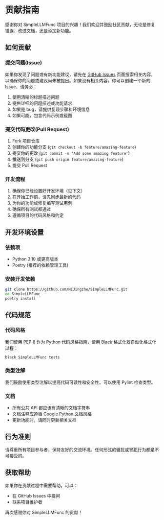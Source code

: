 # 贡献指南

感谢你对 SimpleLLMFunc 项目的兴趣！我们欢迎并鼓励社区贡献，无论是修复错误、改进文档，还是添加新功能。

## 如何贡献

### 提交问题(Issue)

如果你发现了问题或有新功能建议，请先在 [GitHub Issues](https://github.com/NiJingzhe/SimpleLLMFunc/issues) 页面搜索相关内容，以确保你的问题或建议尚未被提出。如果没有相关内容，你可以创建一个新的 Issue，请务必：

1. 使用清晰的标题描述问题
2. 提供详细的问题描述或功能请求
3. 如果是 bug，请提供复现步骤和环境信息
4. 如果可能，包含代码示例或截图

### 提交代码更改(Pull Request)

1. Fork 项目仓库
2. 创建你的功能分支 (`git checkout -b feature/amazing-feature`)
3. 提交你的更改 (`git commit -m 'Add some amazing feature'`)
4. 推送到分支 (`git push origin feature/amazing-feature`)
5. 提交 Pull Request

### 开发流程

1. 确保你已经设置好开发环境（见下文）
2. 在开始工作前，请先同步最新的代码
3. 为你的功能或修复编写测试用例
4. 确保所有测试都通过
5. 遵循项目的代码风格和约定

## 开发环境设置

### 依赖项

- Python 3.10 或更高版本
- Poetry (推荐的依赖管理工具)

### 安装开发依赖

```bash
git clone https://github.com/NiJingzhe/SimpleLLMFunc.git
cd SimpleLLMFunc
poetry install
```

<!--

### 测试

TODO

-->

## 代码规范

### 代码风格

我们使用 [PEP 8](https://www.python.org/dev/peps/pep-0008/) 作为 Python 代码风格指南，使用 [Black](https://github.com/psf/black) 格式化器自动化格式化过程：

```bash
black SimpleLLMFunc tests
```

### 类型注解

我们鼓励使用类型注解以提高代码可读性和安全性。可以使用 Pylint 检查类型。

### 文档

- 所有公共 API 都应该有清晰的文档字符串
- 文档注释应遵循 [Google Python 文档风格](https://github.com/google/styleguide/blob/gh-pages/pyguide.md#38-comments-and-docstrings)
- 更新功能时，请同时更新相关文档


<!-- TODO: 版本控制与 semver 并不一致
## 版本控制和发布
我们使用 [Semantic Versioning](https://semver.org/) 进行版本控制：

- MAJOR 版本号：不向后兼容的 API 更改
- MINOR 版本号：向后兼容的功能添加
- PATCH 版本号：向后兼容的错误修复

每次提交应包含适当的提交消息，推荐遵循 [Conventional Commits](https://www.conventionalcommits.org/) 规范。
-->

## 行为准则

请尊重所有项目参与者，保持友好的交流环境。任何形式的骚扰或冒犯行为都是不可接受的。

## 获取帮助

如果你在贡献过程中需要帮助，可以：

- 在 GitHub Issues 中提问
- 联系项目维护者

再次感谢你对 SimpleLLMFunc 的贡献！
